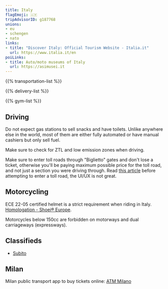 ```yaml
---
title: Italy
flagEmoji: 🇮🇹
tripAdvisorID: g187768
unions:
- eu
- schengen
- nato
links:
- title: "Discover Italy: Official Tourism Website - Italia.it"
  url: https://www.italia.it/en
poiLinks:
- title: Auto/moto museums of Italy
  url: https://asimusei.it
---
```


{{% transportation-list %}}

{{% delivery-list %}}

{{% gym-list %}}

## Driving
Do not expect gas stations to sell snacks and have toilets. Unlike anywhere else in the world, most of them are either fully automated or have manual cashiers but only sell fuel.

Make sure to check for ZTL and low emission zones when driving.

Make sure to enter toll roads through "Biglietto" gates and don't lose a ticket, otherwise you'll be paying maximum possible price for the toll road, and not just a section you were driving through. Read [this article](https://mamalovesitaly.com/autostrade-italian-toll-roads/) before attempting to enter a toll road, the UI/UX is not great.

## Motorcycling
ECE 22-05 certified helmet is a strict requirement when riding in Italy. [Homologation - Shoei® Europe](https://www.shoei-europe.com/service/homologation/).

Motorcycles below 150cc are forbidden on motorways and dual carriageways (expressways).

## Classifieds
- [Subito](https://subito.it)

## Milan
Milan public transport app to buy tickets online: [ATM Milano](https://www.atm.it/en/ViaggiaConNoi/Pages/ATMMobile.aspx)
